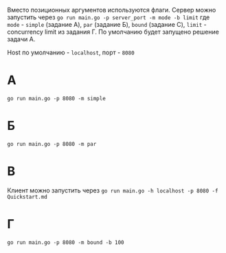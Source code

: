 Вместо позиционных аргументов используются флаги. Сервер можно запустить через `go run main.go -p server_port -m mode -b limit` где `mode` - `simple` (задание А), `par` (задание Б), `bound` (задание С), `limit` - concurrency limit из задания Г. По умолчанию будет запущено решение задачи А. 

Host по умолчанию - `localhost`, порт - `8080`

# A

`go run main.go -p 8080 -m simple`

# Б 

`go run main.go -p 8080 -m par`

# В 

Клиент можно запустить через `go run main.go -h localhost -p 8080 -f Quickstart.md`

# Г

`go run main.go -p 8080 -m bound -b 100`

